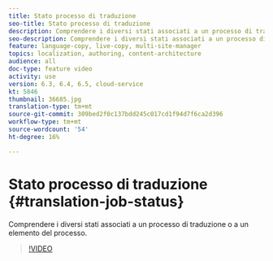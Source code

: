 ```yaml
---
title: Stato processo di traduzione
seo-title: Stato processo di traduzione
description: Comprendere i diversi stati associati a un processo di traduzione o a un elemento del processo.
seo-description: Comprendere i diversi stati associati a un processo di traduzione o a un elemento del processo.
feature: language-copy, live-copy, multi-site-manager
topics: localization, authoring, content-architecture
audience: all
doc-type: feature video
activity: use
version: 6.3, 6.4, 6.5, cloud-service
kt: 5846
thumbnail: 36685.jpg
translation-type: tm+mt
source-git-commit: 309bed2f0c137bdd245c017cd1f94d7f6ca2d396
workflow-type: tm+mt
source-wordcount: '54'
ht-degree: 16%

---
```



# Stato processo di traduzione {#translation-job-status}

Comprendere i diversi stati associati a un processo di traduzione o a un elemento del processo.

>[!VIDEO](https://video.tv.adobe.com/v/36685?quality=12&learn=on)
